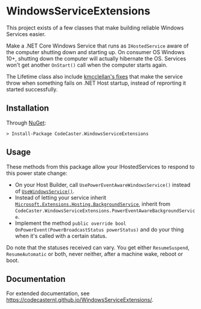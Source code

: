 ﻿# WindowsServiceExtensions
This project exists of a few classes that make building reliable Windows Services easier. 

Make a .NET Core Windows Service that runs as `IHostedService` aware of the computer shutting down and starting up. On consumer OS Windows 10+, shutting down the computer will actually hibernate the OS. Services won't get another `OnStart()` call when the computer starts again.

The Lifetime class also include [kmcclellan's fixes](https://github.com/dotnet/runtime/issues/50019#issuecomment-678658133) that make the service throw when something fails on .NET Host startup, instead of reprorting it started successfully.

## Installation
Through [NuGet](https://www.nuget.org/packages/CodeCaster.WindowsServiceExtensions/):

    > Install-Package CodeCaster.WindowsServiceExtensions

## Usage
These methods from this package allow your IHostedServices to respond to this power state change:

* On your Host Builder, call `UsePowerEventAwareWindowsService()` instead of [`UseWindowsService()`](https://docs.microsoft.com/en-us/dotnet/api/microsoft.extensions.hosting.windowsservicelifetimehostbuilderextensions.usewindowsservice?view=dotnet-plat-ext-3.1).
* Instead of letting your service inherit [`Microsoft.Extensions.Hosting.BackgroundService`](https://docs.microsoft.com/en-us/dotnet/api/microsoft.extensions.hosting.backgroundservice?view=dotnet-plat-ext-5.0), inherit from `CodeCaster.WindowsServiceExtensions.PowerEventAwareBackgroundService`.
* Implement the method `public override bool OnPowerEvent(PowerBroadcastStatus powerStatus)` and do your thing when it's called with a certain status.

Do note that the statuses received can vary. You get either `ResumeSuspend`, `ResumeAutomatic` or both, never neither, after a machine wake, reboot or boot. 

## Documentation
For extended documentation, see https://codecasternl.github.io/WindowsServiceExtensions/.
